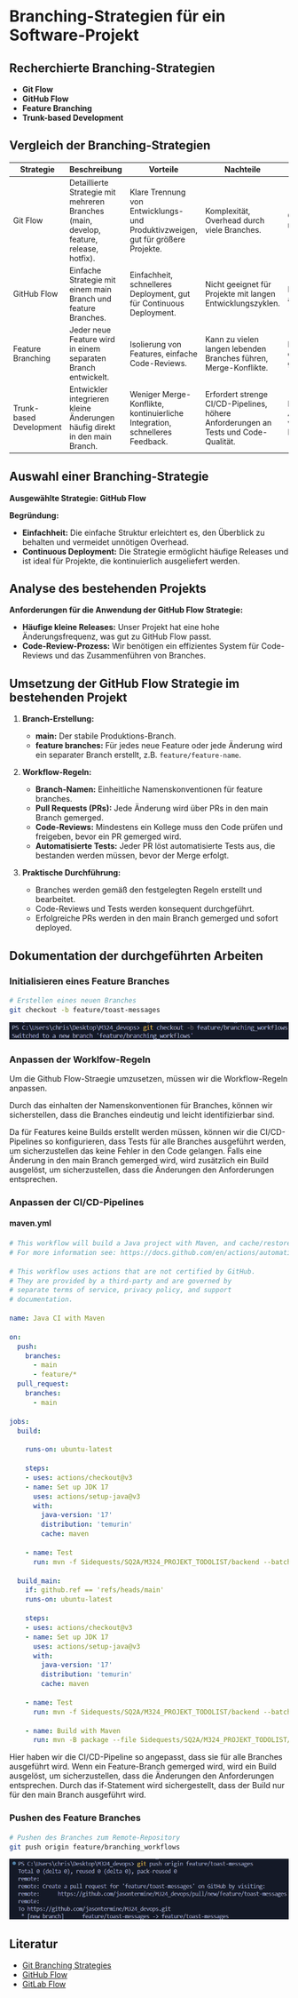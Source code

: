 # Branching-Strategien für ein Software-Projekt

## Recherchierte Branching-Strategien
- **Git Flow**
- **GitHub Flow**
- **Feature Branching**
- **Trunk-based Development**

## Vergleich der Branching-Strategien

| Strategie               | Beschreibung                                                                 | Vorteile                                                                                             | Nachteile                                                                                          | Anwendungsbeispiele                       |
|-------------------------|-----------------------------------------------------------------------------|------------------------------------------------------------------------------------------------------|---------------------------------------------------------------------------------------------------|------------------------------------------|
| Git Flow                | Detaillierte Strategie mit mehreren Branches (main, develop, feature, release, hotfix).  | Klare Trennung von Entwicklungs- und Produktivzweigen, gut für größere Projekte.                     | Komplexität, Overhead durch viele Branches.                                                       | Große, komplexe Projekte mit festen Release-Zyklen. |
| GitHub Flow             | Einfache Strategie mit einem main Branch und feature Branches.               | Einfachheit, schnelleres Deployment, gut für Continuous Deployment.                                 | Nicht geeignet für Projekte mit langen Entwicklungszyklen.                                         | Projekte, die kontinuierlich ausgeliefert werden.  |
| Feature Branching       | Jeder neue Feature wird in einem separaten Branch entwickelt.                | Isolierung von Features, einfache Code-Reviews.                                                      | Kann zu vielen langen lebenden Branches führen, Merge-Konflikte.                                  | Projekte mit klar definierten, voneinander getrennten Features. |
| Trunk-based Development | Entwickler integrieren kleine Änderungen häufig direkt in den main Branch.   | Weniger Merge-Konflikte, kontinuierliche Integration, schnelleres Feedback.                          | Erfordert strenge CI/CD-Pipelines, höhere Anforderungen an Tests und Code-Qualität.               | Projekte mit hoher Änderungsgeschwindigkeit, wo kontinuierliche Integration notwendig ist. |

## Auswahl einer Branching-Strategie
**Ausgewählte Strategie: GitHub Flow**

**Begründung:**
- **Einfachheit:** Die einfache Struktur erleichtert es, den Überblick zu behalten und vermeidet unnötigen Overhead.
- **Continuous Deployment:** Die Strategie ermöglicht häufige Releases und ist ideal für Projekte, die kontinuierlich ausgeliefert werden.

## Analyse des bestehenden Projekts

**Anforderungen für die Anwendung der GitHub Flow Strategie:**
- **Häufige kleine Releases:** Unser Projekt hat eine hohe Änderungsfrequenz, was gut zu GitHub Flow passt.
- **Code-Review-Prozess:** Wir benötigen ein effizientes System für Code-Reviews und das Zusammenführen von Branches.

## Umsetzung der GitHub Flow Strategie im bestehenden Projekt

1. **Branch-Erstellung:**
   - **main:** Der stabile Produktions-Branch.
   - **feature branches:** Für jedes neue Feature oder jede Änderung wird ein separater Branch erstellt, z.B. `feature/feature-name`.

2. **Workflow-Regeln:**
   - **Branch-Namen:** Einheitliche Namenskonventionen für feature branches.
   - **Pull Requests (PRs):** Jede Änderung wird über PRs in den main Branch gemerged.
   - **Code-Reviews:** Mindestens ein Kollege muss den Code prüfen und freigeben, bevor ein PR gemerged wird.
   - **Automatisierte Tests:** Jeder PR löst automatisierte Tests aus, die bestanden werden müssen, bevor der Merge erfolgt.

3. **Praktische Durchführung:**
   - Branches werden gemäß den festgelegten Regeln erstellt und bearbeitet.
   - Code-Reviews und Tests werden konsequent durchgeführt.
   - Erfolgreiche PRs werden in den main Branch gemerged und sofort deployed.

## Dokumentation der durchgeführten Arbeiten
### Initialisieren eines Feature Branches
```bash
# Erstellen eines neuen Branches
git checkout -b feature/toast-messages
```
![Branch erstellen](resources/checkout_branch.png)

### Anpassen der Worklfow-Regeln
Um die Github Flow-Straegie umzusetzen, müssen wir die Workflow-Regeln anpassen.

Durch das einhalten der Namenskonventionen für Branches, können wir sicherstellen, dass die Branches eindeutig und leicht identifizierbar sind. 

Da für Features keine Builds erstellt werden müssen, können wir die CI/CD-Pipelines so konfigurieren, dass Tests für alle Branches ausgeführt werden, um sicherzustellen das keine Fehler in den Code gelangen. Falls eine Änderung in den main Branch gemerged wird, wird zusätzlich ein Build ausgelöst, um sicherzustellen, dass die Änderungen den Anforderungen entsprechen.

### Anpassen der CI/CD-Pipelines
#### maven.yml
```yaml
# This workflow will build a Java project with Maven, and cache/restore any dependencies to improve the workflow execution time
# For more information see: https://docs.github.com/en/actions/automating-builds-and-tests/building-and-testing-java-with-maven

# This workflow uses actions that are not certified by GitHub.
# They are provided by a third-party and are governed by
# separate terms of service, privacy policy, and support
# documentation.

name: Java CI with Maven

on:
  push:
    branches: 
      - main
      - feature/*
  pull_request:
    branches: 
      - main

jobs:
  build:

    runs-on: ubuntu-latest

    steps:
    - uses: actions/checkout@v3
    - name: Set up JDK 17
      uses: actions/setup-java@v3
      with:
        java-version: '17'
        distribution: 'temurin'
        cache: maven

    - name: Test
      run: mvn -f Sidequests/SQ2A/M324_PROJEKT_TODOLIST/backend --batch-mode -Dmaven.test.failure.ignore=true test

  build_main:
    if: github.ref == 'refs/heads/main'
    runs-on: ubuntu-latest

    steps:
    - uses: actions/checkout@v3
    - name: Set up JDK 17
      uses: actions/setup-java@v3
      with:
        java-version: '17'
        distribution: 'temurin'
        cache: maven

    - name: Test
      run: mvn -f Sidequests/SQ2A/M324_PROJEKT_TODOLIST/backend --batch-mode -Dmaven.test.failure.ignore=true test

    - name: Build with Maven
      run: mvn -B package --file Sidequests/SQ2A/M324_PROJEKT_TODOLIST/backend/pom.xml
```

Hier haben wir die CI/CD-Pipeline so angepasst, dass sie für alle Branches ausgeführt wird. Wenn ein Feature-Branch gemerged wird, wird ein Build ausgelöst, um sicherzustellen, dass die Änderungen den Anforderungen entsprechen. Durch das if-Statement wird sichergestellt, dass der Build nur für den main Branch ausgeführt wird.

### Pushen des Feature Branches
```bash
# Pushen des Branches zum Remote-Repository
git push origin feature/branching_workflows
```
![Branch pushen](resources/push_branch.png)

## Literatur
- [Git Branching Strategies](https://www.atlassian.com/git/tutorials/comparing-workflows)
- [GitHub Flow](https://guides.github.com/introduction/flow/)
- [GitLab Flow](https://docs.gitlab.com/ee/topics/gitlab_flow.html)

